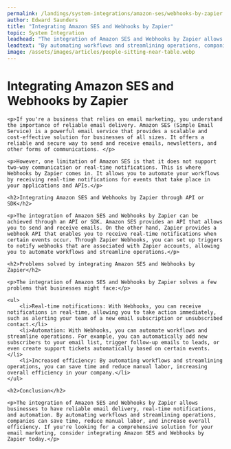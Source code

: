 ```yaml
---
permalink: /landings/system-integrations/amazon-ses/webhooks-by-zapier
author: Edward Saunders
title: "Integrating Amazon SES and Webhooks by Zapier"
topic: System Integration
leadhead: "The integration of Amazon SES and Webhooks by Zapier allows businesses to have reliable email delivery, real-time notifications, and automation"
leadtext: "By automating workflows and streamlining operations, companies can save time, reduce manual labor, and increase overall efficiency. If you're looking for a comprehensive solution for your email marketing, consider integrating Amazon SES and Webhooks by Zapier today."
image: /assets/images/articles/people-sitting-near-table.webp
---
```

<div class="arttext">	<h1>Integrating Amazon SES and Webhooks by Zapier</h1>

	<p>If you're a business that relies on email marketing, you understand the importance of reliable email delivery. Amazon SES (Simple Email Service) is a powerful email service that provides a scalable and cost-effective solution for businesses of all sizes. It offers a reliable and secure way to send and receive emails, newsletters, and other forms of communications. </p>

	<p>However, one limitation of Amazon SES is that it does not support two-way communication or real-time notifications. This is where Webhooks by Zapier comes in. It allows you to automate your workflows by receiving real-time notifications for events that take place in your applications and APIs.</p>

	<h2>Integrating Amazon SES and Webhooks by Zapier through API or SDK</h2>

	<p>The integration of Amazon SES and Webhooks by Zapier can be achieved through an API or SDK. Amazon SES provides an API that allows you to send and receive emails. On the other hand, Zapier provides a webhook API that enables you to receive real-time notifications when certain events occur. Through Zapier Webhooks, you can set up triggers to notify webhooks that are associated with Zapier accounts, allowing you to automate workflows and streamline operations.</p>

	<h2>Problems solved by integrating Amazon SES and Webhooks by Zapier</h2>

	<p>The integration of Amazon SES and Webhooks by Zapier solves a few problems that businesses might face:</p>

	<ul>
		<li>Real-time notifications: With Webhooks, you can receive notifications in real-time, allowing you to take action immediately, such as alerting your team of a new email subscription or unsubscribed contact.</li>
		<li>Automation: With Webhooks, you can automate workflows and streamline operations. For example, you can automatically add new subscribers to your email list, trigger follow-up emails to leads, or even create support tickets automatically based on certain events. </li>
		<li>Increased efficiency: By automating workflows and streamlining operations, you can save time and reduce manual labor, increasing overall efficiency in your company.</li>
	</ul>

	<h2>Conclusion</h2>

	<p>The integration of Amazon SES and Webhooks by Zapier allows businesses to have reliable email delivery, real-time notifications, and automation. By automating workflows and streamlining operations, companies can save time, reduce manual labor, and increase overall efficiency. If you're looking for a comprehensive solution for your email marketing, consider integrating Amazon SES and Webhooks by Zapier today.</p>

</div>